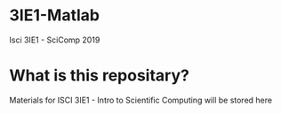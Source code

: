# 3IE1-Matlab
Isci 3IE1 - SciComp 2019
# What is this repositary?
Materials for ISCI 3IE1 - Intro to Scientific Computing will be stored here

